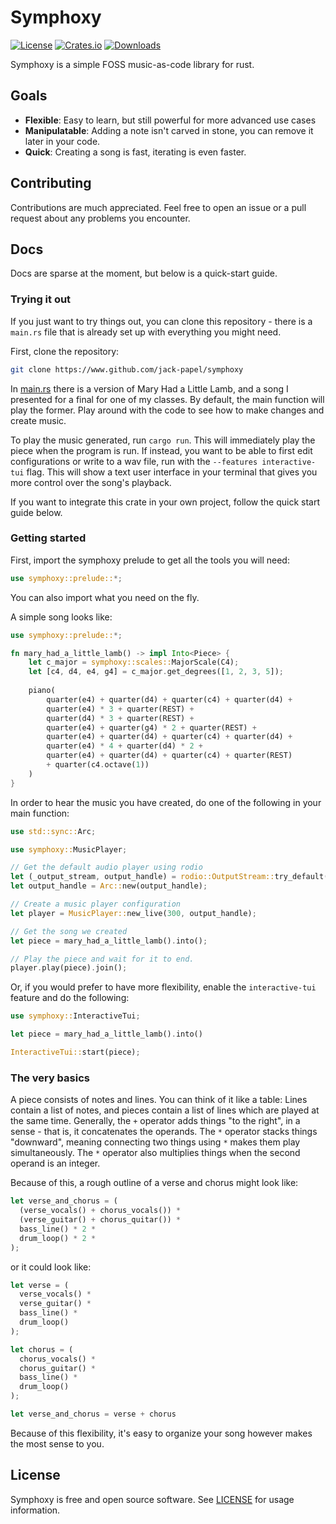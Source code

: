 # Symphoxy

[![License](https://img.shields.io/crates/l/symphoxy)](https://github.com/Jack-Papel/symphoxy/blob/main/LICENSE)
[![Crates.io](https://img.shields.io/crates/v/symphoxy)](https://crates.io/crates/symphoxy)
[![Downloads](https://img.shields.io/crates/d/symphoxy)](https://crates.io/crates/symphoxy)

Symphoxy is a simple FOSS music-as-code library for rust.

## Goals

* **Flexible**: Easy to learn, but still powerful for more advanced use cases
* **Manipulatable**: Adding a note isn't carved in stone, you can remove it later in your code.
* **Quick**: Creating a song is fast, iterating is even faster.

## Contributing

Contributions are much appreciated. Feel free to open an issue or a pull request about any problems you encounter.

## Docs

Docs are sparse at the moment, but below is a quick-start guide.

### Trying it out

If you just want to try things out, you can clone this repository - there is a `main.rs` file that is already set up with everything you might need.

First, clone the repository:

```bash
git clone https://www.github.com/jack-papel/symphoxy
```

In [main.rs](https://github.com/Jack-Papel/symphoxy/blob/main/src/main.rs) there is a version of Mary Had a Little Lamb, and a song I presented for a final for one of my classes. By default, the main function will play the former. Play around with the code to see how to make changes and create music.

To play the music generated, run `cargo run`. This will immediately play the piece when the program is run. If instead, you want to be able to first edit configurations or write to a wav file, run with the `--features interactive-tui` flag. This will show a text user interface in your terminal that gives you more control over the song's playback.

If you want to integrate this crate in your own project, follow the quick start guide below.

### Getting started

First, import the symphoxy prelude to get all the tools you will need:

```rs
use symphoxy::prelude::*;
```

You can also import what you need on the fly.

A simple song looks like:

```rs
use symphoxy::prelude::*;

fn mary_had_a_little_lamb() -> impl Into<Piece> {
    let c_major = symphoxy::scales::MajorScale(C4);
    let [c4, d4, e4, g4] = c_major.get_degrees([1, 2, 3, 5]);
    
    piano(
        quarter(e4) + quarter(d4) + quarter(c4) + quarter(d4) +
        quarter(e4) * 3 + quarter(REST) +
        quarter(d4) * 3 + quarter(REST) +
        quarter(e4) + quarter(g4) * 2 + quarter(REST) +
        quarter(e4) + quarter(d4) + quarter(c4) + quarter(d4) +
        quarter(e4) * 4 + quarter(d4) * 2 +
        quarter(e4) + quarter(d4) + quarter(c4) + quarter(REST)
        + quarter(c4.octave(1))
    )
}
```

In order to hear the music you have created, do one of the following in your main function:

```rs
use std::sync::Arc;

use symphoxy::MusicPlayer;

// Get the default audio player using rodio
let (_output_stream, output_handle) = rodio::OutputStream::try_default().unwrap();
let output_handle = Arc::new(output_handle);

// Create a music player configuration
let player = MusicPlayer::new_live(300, output_handle);

// Get the song we created
let piece = mary_had_a_little_lamb().into();

// Play the piece and wait for it to end.
player.play(piece).join();
```

Or, if you would prefer to have more flexibility, enable the `interactive-tui` feature and do the following:

```rs
use symphoxy::InteractiveTui;

let piece = mary_had_a_little_lamb().into()

InteractiveTui::start(piece);
```

### The very basics

A piece consists of notes and lines. You can think of it like a table: Lines contain a list of notes, and pieces contain a list of lines which are played at the same time. Generally, the `+` operator adds things "to the right", in a sense - that is, it concatenates the operands. The `*` operator stacks things "downward", meaning connecting two things using `*` makes them play simultaneously. The `*` operator also multiplies things when the second operand is an integer.

Because of this, a rough outline of a verse and chorus might look like:

```rs
let verse_and_chorus = (
  (verse_vocals() + chorus_vocals()) *
  (verse_guitar() + chorus_quitar()) *
  bass_line() * 2 *
  drum_loop() * 2 *
);
```

or it could look like:

```rs
let verse = (
  verse_vocals() *
  verse_guitar() *
  bass_line() *
  drum_loop()
);

let chorus = (
  chorus_vocals() *
  chorus_guitar() *
  bass_line() *
  drum_loop()
);

let verse_and_chorus = verse + chorus
```

Because of this flexibility, it's easy to organize your song however makes the most sense to you.

## License

Symphoxy is free and open source software. See [LICENSE](https://github.com/Jack-Papel/symphoxy/blob/main/LICENSE) for usage information.
